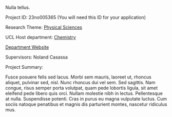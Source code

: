 Nulla tellus.

Project ID: 23no005365
(You will need this ID for your application)

Research Theme: [Physical Sciences](/cataloguetest/themes/physical-sciences)

UCL Host department: [Chemistry](/cataloguetest/departments/chemistry)

[Department Website](www.example.com/dept4)

Supervisors: Noland Casassa

Project Summary:

Fusce posuere felis sed lacus. Morbi sem mauris, laoreet ut, rhoncus aliquet, pulvinar sed, nisl. Nunc rhoncus dui vel sem. Sed sagittis. Nam congue, risus semper porta volutpat, quam pede lobortis ligula, sit amet eleifend pede libero quis orci. Nullam molestie nibh in lectus. Pellentesque at nulla. Suspendisse potenti. Cras in purus eu magna vulputate luctus. Cum sociis natoque penatibus et magnis dis parturient montes, nascetur ridiculus mus.